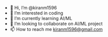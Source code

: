 - 👋 Hi, I’m @kiranm1596
- 👀 I’m interested in coding
- 🌱 I’m currently learning AI/ML
- 💞️ I’m looking to collaborate on AI/ML project
- 📫 How to reach me kiranm1596@gmail.com

<!---
kiranm1596/kiranm1596 is a ✨ special ✨ repository because its `README.md` (this file) appears on your GitHub profile.
You can click the Preview link to take a look at your changes.
--->
